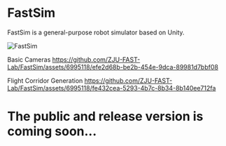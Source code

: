 # FastSim
FastSim is a general-purpose robot simulator based on Unity.

![FastSim](https://github.com/ZJU-FAST-Lab/FastSim/assets/6995118/6095d63e-0f4d-403b-8561-7c483d4ea5b0)

Basic Cameras
https://github.com/ZJU-FAST-Lab/FastSim/assets/6995118/efe2d68b-be2b-454e-9dca-89981d7bbf08


Flight Corridor Generation
https://github.com/ZJU-FAST-Lab/FastSim/assets/6995118/fe432cea-5293-4b7c-8b34-8b140ee712fa


# The public and release version is coming soon...
